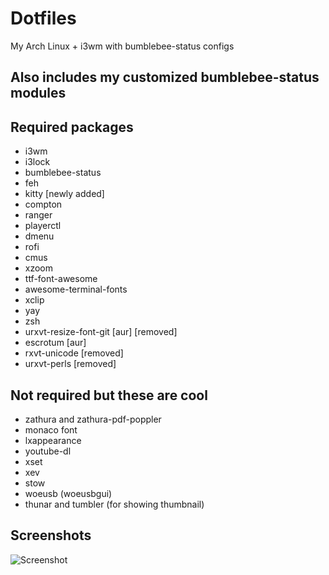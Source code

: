 # Dotfiles
My Arch Linux + i3wm with bumblebee-status configs

## Also includes my customized bumblebee-status modules

## Required packages

  * i3wm
  * i3lock
  * bumblebee-status
  * feh
  * kitty [newly added]
  * compton
  * ranger
  * playerctl
  * dmenu
  * rofi
  * cmus
  * xzoom
  * ttf-font-awesome
  * awesome-terminal-fonts
  * xclip
  * yay
  * zsh
  * urxvt-resize-font-git [aur] [removed]
  * escrotum [aur]
  * rxvt-unicode [removed]
  * urxvt-perls [removed]
  
## Not required but these are cool 

  * zathura and zathura-pdf-poppler
  * monaco font
  * lxappearance
  * youtube-dl
  * xset
  * xev
  * stow
  * woeusb (woeusbgui)
  * thunar and tumbler (for showing thumbnail)

## Screenshots
![Screenshot](https://i.imgur.com/RMNVhXd.png)

